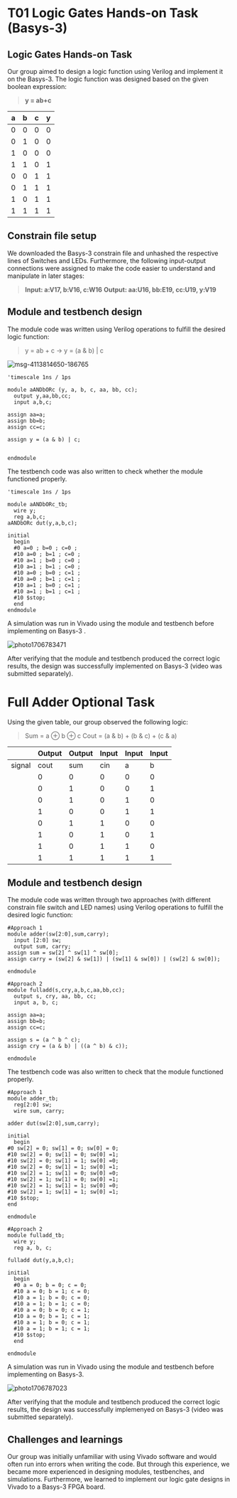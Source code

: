 # T01 Logic Gates Hands-on Task (Basys-3)
## **Logic Gates Hands-on Task**  
Our group aimed to design a logic function using Verilog and implement it on the Basys-3. The logic function was designed based on the given boolean expression:   
> **y = ab+c**

| a | b | c | y |
| ----- | ----- | ----- | ----- |
| 0 | 0 | 0 | 0 |
| 0 | 1 | 0 | 0 |
| 1 | 0 | 0 | 0 |
| 1 | 1 | 0 | 1 |
| 0 | 0 | 1 | 1 |
| 0 | 1 | 1 | 1 |
| 1 | 0 | 1 | 1 |
| 1 | 1 | 1 | 1 |

## **Constrain file setup**  
We downloaded the Basys-3 constrain file and unhashed the respective lines of Switches and LEDs. Furthermore, the following input-output connections were assigned to make the code easier to understand and manipulate in later stages:
> **Input: a:V17, b:V16, c:W16**
> **Output: aa:U16, bb:E19, cc:U19, y:V19**

## **Module and testbench design**
The module code was written using Verilog operations to fulfill the desired logic function:
> y = ab + c  &rarr;  y = (a & b) | c

![msg-4113814650-186765](https://github.com/stephlovesfries/T01-Basys3/assets/115708694/bae7f23c-f312-447f-b2a3-387c0d51daca)

```cp
'timescale 1ns / 1ps

module aANDbORc (y, a, b, c, aa, bb, cc);
  output y,aa,bb,cc;
  input a,b,c;

assign aa=a;
assign bb=b;
assign cc=c;

assign y = (a & b) | c;


endmodule

```
The testbench code was also written to check whether the module functioned properly.
```cp
'timescale 1ns / 1ps

module aANDbORc_tb;
  wire y;
  reg a,b,c;
aANDbORc dut(y,a,b,c);

initial
  begin
  #0 a=0 ; b=0 ; c=0 ;
  #10 a=0 ; b=1 ; c=0 ;
  #10 a=1 ; b=0 ; c=0 ;
  #10 a=1 ; b=1 ; c=0 ;
  #10 a=0 ; b=0 ; c=1 ;
  #10 a=0 ; b=1 ; c=1 ;
  #10 a=1 ; b=0 ; c=1 ;
  #10 a=1 ; b=1 ; c=1 ;
  #10 $stop;
  end
endmodule

```

A simulation was run in Vivado using the module and testbench before implementing on Basys-3 .

![photo1706783471](https://github.com/stephlovesfries/T01-Basys3/assets/115708694/789a46f8-cad1-4a8f-9b84-4fbc98f7d36d)

After verifying that the module and testbench produced the correct logic results, the design was successfully implemented on Basys-3 (video was submitted separately). 

# Full Adder Optional Task
Using the given table, our group observed the following logic:
> Sum = a $\oplus$ b $\oplus$ c
> Cout = (a & b) + (b & c) + (c & a)

| | Output | Output| Input | Input| Input |
|-----|-----|------|-----|-----|------|
|signal|cout|sum|cin|a|b|
| | 0 | 0 | 0 | 0 | 0 |
| | 0 | 1 | 0 | 0 | 1 |
| | 0 | 1 | 0 | 1 | 0 |
| | 1 | 0 | 0 | 1 | 1 |
| | 0 | 1 | 1 | 0 | 0 |
| | 1 | 0 | 1 | 0 | 1 |
| | 1 | 0 | 1 | 1 | 0 |
| | 1 | 1 | 1 | 1 | 1 |

## **Module and testbench design**
The module code was written through two approaches (with different constrain file switch and LED names) using Verilog operations to fulfill the desired logic function:
```cp
#Approach 1
module adder(sw[2:0],sum,carry);
  input [2:0] sw;
  output sum, carry;
assign sum = sw[2] ^ sw[1] ^ sw[0];
assign carry = (sw[2] & sw[1]) | (sw[1] & sw[0]) | (sw[2] & sw[0]);

endmodule
```
```cp
#Approach 2
module fulladd(s,cry,a,b,c,aa,bb,cc);
  output s, cry, aa, bb, cc;
  input a, b, c;

assign aa=a;
assign bb=b;
assign cc=c;

assign s = (a ^ b ^ c);
assign cry = (a & b) | ((a ^ b) & c));

endmodule
```
The testbench code was also written to check that the module functioned properly.
```cp
#Approach 1
module adder_tb;
  reg[2:0] sw;
  wire sum, carry;

adder dut(sw[2:0],sum,carry);

initial
  begin
#0 sw[2] = 0; sw[1] = 0; sw[0] = 0;
#10 sw[2] = 0; sw[1] = 0; sw[0] =1;
#10 sw[2] = 0; sw[1] = 1; sw[0] =0;
#10 sw[2] = 0; sw[1] = 1; sw[0] =1;
#10 sw[2] = 1; sw[1] = 0; sw[0] =0;
#10 sw[2] = 1; sw[1] = 0; sw[0] =1;
#10 sw[2] = 1; sw[1] = 1; sw[0] =0;
#10 sw[2] = 1; sw[1] = 1; sw[0] =1;
#10 $stop;
end

endmodule
```
```cp
#Approach 2
module fulladd_tb;
  wire y;
  reg a, b, c;

fulladd dut(y,a,b,c);

initial
  begin
  #0 a = 0; b = 0; c = 0;
  #10 a = 0; b = 1; c = 0;
  #10 a = 1; b = 0; c = 0;
  #10 a = 1; b = 1; c = 0;
  #10 a = 0; b = 0; c = 1;
  #10 a = 0; b = 1; c = 1;
  #10 a = 1; b = 0; c = 1;
  #10 a = 1; b = 1; c = 1;
  #10 $stop;
  end

endmodule
```
A simulation was run in Vivado using the module and testbench before implementing on Basys-3.

![photo1706787023](https://github.com/stephlovesfries/T01-Basys3/assets/115708694/61445125-3d6b-4e56-91cb-65787840b32f)

After verifying that the module and testbench produced the correct logic results, the design was successfully implemenyed on Basys-3 (video was submitted separately).

## **Challenges and learnings**
Our group was initially unfamiliar with using Vivado software and would often run into errors when writing the code. But through this experience, we became more experienced in designing modules, testbenches, and simulations. Furthermore, we learned to implement  our logic gate designs in Vivado to a Basys-3 FPGA board. 
